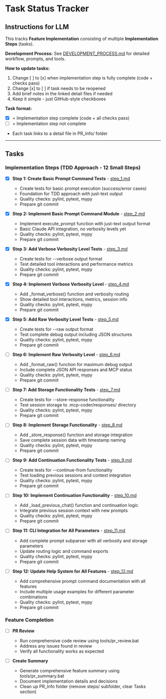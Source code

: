 # Task Status Tracker

## Instructions for LLM

This tracks **Feature Implementation** consisting of multiple **Implementation Steps** (tasks).

**Development Process:** See [DEVELOPMENT_PROCESS.md](./DEVELOPMENT_PROCESS.md) for detailed workflow, prompts, and tools.

**How to update tasks:**
1. Change [ ] to [x] when implementation step is fully complete (code + checks pass)
2. Change [x] to [ ] if task needs to be reopened
3. Add brief notes in the linked detail files if needed
4. Keep it simple - just GitHub-style checkboxes

**Task format:**
- [x] = Implementation step complete (code + all checks pass)
- [ ] = Implementation step not complete
- Each task links to a detail file in PR_Info/ folder

---

## Tasks

### Implementation Steps (TDD Approach - 12 Small Steps)

- [x] **Step 1: Create Basic Prompt Command Tests** - [step_1.md](steps/step_1.md)
  - Create tests for basic prompt execution (success/error cases)
  - Foundation for TDD approach with just-text output
  - Quality checks: pylint, pytest, mypy
  - Prepare git commit

- [x] **Step 2: Implement Basic Prompt Command Module** - [step_2.md](steps/step_2.md)
  - Implement execute_prompt function with just-text output format
  - Basic Claude API integration, no verbosity levels yet
  - Quality checks: pylint, pytest, mypy
  - Prepare git commit

- [x] **Step 3: Add Verbose Verbosity Level Tests** - [step_3.md](steps/step_3.md)
  - Create tests for --verbose output format
  - Test detailed tool interactions and performance metrics
  - Quality checks: pylint, pytest, mypy
  - Prepare git commit

- [x] **Step 4: Implement Verbose Verbosity Level** - [step_4.md](steps/step_4.md)
  - Add _format_verbose() function and verbosity routing
  - Show detailed tool interactions, metrics, session info
  - Quality checks: pylint, pytest, mypy
  - Prepare git commit

- [x] **Step 5: Add Raw Verbosity Level Tests** - [step_5.md](steps/step_5.md)
  - Create tests for --raw output format
  - Test complete debug output including JSON structures
  - Quality checks: pylint, pytest, mypy
  - Prepare git commit

- [ ] **Step 6: Implement Raw Verbosity Level** - [step_6.md](steps/step_6.md)
  - Add _format_raw() function for maximum debug output
  - Include complete JSON API responses and MCP status
  - Quality checks: pylint, pytest, mypy
  - Prepare git commit

- [ ] **Step 7: Add Storage Functionality Tests** - [step_7.md](steps/step_7.md)
  - Create tests for --store-response functionality
  - Test session storage to .mcp-coder/responses/ directory
  - Quality checks: pylint, pytest, mypy
  - Prepare git commit

- [ ] **Step 8: Implement Storage Functionality** - [step_8.md](steps/step_8.md)
  - Add _store_response() function and storage integration
  - Save complete session data with timestamp naming
  - Quality checks: pylint, pytest, mypy
  - Prepare git commit

- [ ] **Step 9: Add Continuation Functionality Tests** - [step_9.md](steps/step_9.md)
  - Create tests for --continue-from functionality
  - Test loading previous sessions and context integration
  - Quality checks: pylint, pytest, mypy
  - Prepare git commit

- [ ] **Step 10: Implement Continuation Functionality** - [step_10.md](steps/step_10.md)
  - Add _load_previous_chat() function and continuation logic
  - Integrate previous session context with new prompts
  - Quality checks: pylint, pytest, mypy
  - Prepare git commit

- [ ] **Step 11: CLI Integration for All Parameters** - [step_11.md](steps/step_11.md)
  - Add complete prompt subparser with all verbosity and storage parameters
  - Update routing logic and command exports
  - Quality checks: pylint, pytest, mypy
  - Prepare git commit

- [ ] **Step 12: Update Help System for All Features** - [step_12.md](steps/step_12.md)
  - Add comprehensive prompt command documentation with all features
  - Include multiple usage examples for different parameter combinations
  - Quality checks: pylint, pytest, mypy
  - Prepare git commit

### Feature Completion

- [ ] **PR Review**
  - Run comprehensive code review using tools/pr_review.bat
  - Address any issues found in review
  - Verify all functionality works as expected

- [ ] **Create Summary**
  - Generate comprehensive feature summary using tools/pr_summary.bat
  - Document implementation details and decisions
  - Clean up PR_Info folder (remove steps/ subfolder, clear Tasks section)



